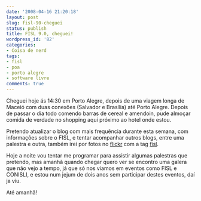 ```yaml
---
date: '2008-04-16 21:20:18'
layout: post
slug: fisl-90-cheguei
status: publish
title: FISL 9.0, cheguei!
wordpress_id: '82'
categories:
- Coisa de nerd
tags:
- fisl
- poa
- porto alegre
- software livre
comments: true
---
```


Cheguei hoje ás 14:30 em Porto Alegre, depois de uma viagem longa de Maceió com duas conexões (Salvador e Brasília) até Porto Alegre. Depois de passar o dia todo comendo barras de cereal e amendoin, pude almoçar comida de verdade no shopping aqui próximo ao hotel onde estou.

Pretendo atualizar o blog com mais frequência durante esta semana, com informações sobre o FISL, e tentar acompanhar outros blogs, entre uma palestra e outra, também irei por fotos no [flickr](http://www.flickr.com/photos/enderson) com a tag [fisl](http://www.flickr.com/photos/tags/fisl/).

Hoje a noite vou tentar me programar para assistir algumas palestras que pretendo, mas amanhã quando chegar quero ver se encontro uma galera que não vejo a tempo, já que só nos viamos em eventos como FISL e CONISLI, e estou num jejum de dois anos sem participar destes eventos, daí ja viu.

Até amanhã!

